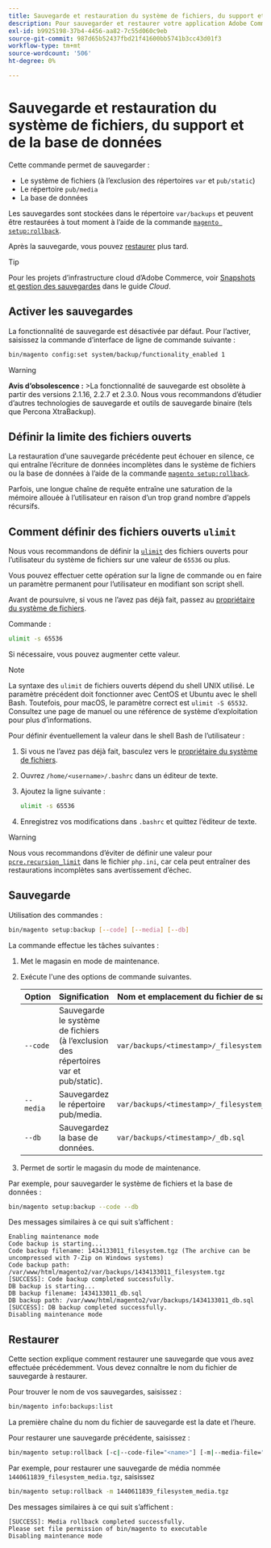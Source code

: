 ```yaml
---
title: Sauvegarde et restauration du système de fichiers, du support et de la base de données
description: Pour sauvegarder et restaurer votre application Adobe Commerce, procédez comme suit.
exl-id: b9925198-37b4-4456-aa82-7c55d060c9eb
source-git-commit: 987d65b52437fbd21f41600bb5741b3cc43d01f3
workflow-type: tm+mt
source-wordcount: '506'
ht-degree: 0%

---
```


# Sauvegarde et restauration du système de fichiers, du support et de la base de données

Cette commande permet de sauvegarder :

* Le système de fichiers (à l’exclusion des répertoires `var` et `pub/static`)
* Le répertoire `pub/media`
* La base de données

Les sauvegardes sont stockées dans le répertoire `var/backups` et peuvent être restaurées à tout moment à l’aide de la commande [`magento setup:rollback`](uninstall-modules.md#roll-back-the-file-system-database-or-media-files).

Après la sauvegarde, vous pouvez [restaurer](#rollback) plus tard.

>[!TIP]
>
>Pour les projets d’infrastructure cloud d’Adobe Commerce, voir [Snapshots et gestion des sauvegardes](https://experienceleague.adobe.com/en/docs/commerce-cloud-service/user-guide/develop/storage/snapshots) dans le guide _Cloud_.

## Activer les sauvegardes

La fonctionnalité de sauvegarde est désactivée par défaut. Pour l’activer, saisissez la commande d’interface de ligne de commande suivante :

```bash
bin/magento config:set system/backup/functionality_enabled 1
```

>[!WARNING]
>
>**Avis d’obsolescence :**
>&#x200B;>La fonctionnalité de sauvegarde est obsolète à partir des versions 2.1.16, 2.2.7 et 2.3.0. Nous vous recommandons d’étudier d’autres technologies de sauvegarde et outils de sauvegarde binaire (tels que Percona XtraBackup).

## Définir la limite des fichiers ouverts

La restauration d’une sauvegarde précédente peut échouer en silence, ce qui entraîne l’écriture de données incomplètes dans le système de fichiers ou la base de données à l’aide de la commande [`magento setup:rollback`](uninstall-modules.md#roll-back-the-file-system-database-or-media-files).

Parfois, une longue chaîne de requête entraîne une saturation de la mémoire allouée à l’utilisateur en raison d’un trop grand nombre d’appels récursifs.

## Comment définir des fichiers ouverts `ulimit`

Nous vous recommandons de définir la [`ulimit`](https://ss64.com/bash/ulimit.html) des fichiers ouverts pour l’utilisateur du système de fichiers sur une valeur de `65536` ou plus.

Vous pouvez effectuer cette opération sur la ligne de commande ou en faire un paramètre permanent pour l’utilisateur en modifiant son script shell.

Avant de poursuivre, si vous ne l’avez pas déjà fait, passez au [propriétaire du système de fichiers](../prerequisites/file-system/overview.md).

Commande :

```bash
ulimit -s 65536
```

Si nécessaire, vous pouvez augmenter cette valeur.

>[!NOTE]
>
>La syntaxe des `ulimit` de fichiers ouverts dépend du shell UNIX utilisé. Le paramètre précédent doit fonctionner avec CentOS et Ubuntu avec le shell Bash. Toutefois, pour macOS, le paramètre correct est `ulimit -S 65532`. Consultez une page de manuel ou une référence de système d’exploitation pour plus d’informations.

Pour définir éventuellement la valeur dans le shell Bash de l’utilisateur :

1. Si vous ne l’avez pas déjà fait, basculez vers le [propriétaire du système de fichiers](../prerequisites/file-system/overview.md).
1. Ouvrez `/home/<username>/.bashrc` dans un éditeur de texte.
1. Ajoutez la ligne suivante :

   ```bash
   ulimit -s 65536
   ```

1. Enregistrez vos modifications dans `.bashrc` et quittez l’éditeur de texte.

>[!WARNING]
>
>Nous vous recommandons d’éviter de définir une valeur pour [`pcre.recursion_limit`](https://www.php.net/manual/en/pcre.configuration.php) dans le fichier `php.ini`, car cela peut entraîner des restaurations incomplètes sans avertissement d’échec.

## Sauvegarde

Utilisation des commandes :

```bash
bin/magento setup:backup [--code] [--media] [--db]
```

La commande effectue les tâches suivantes :

1. Met le magasin en mode de maintenance.
1. Exécute l&#39;une des options de commande suivantes.

   | Option | Signification | Nom et emplacement du fichier de sauvegarde |
   |--- |--- |--- |
   | `--code` | Sauvegarde le système de fichiers (à l’exclusion des répertoires var et pub/static). | `var/backups/<timestamp>/_filesystem.tgz` |
   | `--media` | Sauvegardez le répertoire pub/media. | `var/backups/<timestamp>/_filesystem_media.tgz` |
   | `--db` | Sauvegardez la base de données. | `var/backups/<timestamp>/_db.sql` |

1. Permet de sortir le magasin du mode de maintenance.

Par exemple, pour sauvegarder le système de fichiers et la base de données :

```bash
bin/magento setup:backup --code --db
```

Des messages similaires à ce qui suit s’affichent :

```
Enabling maintenance mode
Code backup is starting...
Code backup filename: 1434133011_filesystem.tgz (The archive can be uncompressed with 7-Zip on Windows systems)
Code backup path: /var/www/html/magento2/var/backups/1434133011_filesystem.tgz
[SUCCESS]: Code backup completed successfully.
DB backup is starting...
DB backup filename: 1434133011_db.sql
DB backup path: /var/www/html/magento2/var/backups/1434133011_db.sql
[SUCCESS]: DB backup completed successfully.
Disabling maintenance mode
```

## Restaurer

Cette section explique comment restaurer une sauvegarde que vous avez effectuée précédemment. Vous devez connaître le nom du fichier de sauvegarde à restaurer.

Pour trouver le nom de vos sauvegardes, saisissez :

```bash
bin/magento info:backups:list
```

La première chaîne du nom du fichier de sauvegarde est la date et l’heure.

Pour restaurer une sauvegarde précédente, saisissez :

```bash
bin/magento setup:rollback [-c|--code-file="<name>"] [-m|--media-file="<name>"] [-d|--db-file="<name>"]
```

Par exemple, pour restaurer une sauvegarde de média nommée `1440611839_filesystem_media.tgz`, saisissez

```bash
bin/magento setup:rollback -m 1440611839_filesystem_media.tgz
```

Des messages similaires à ce qui suit s’affichent :

```
[SUCCESS]: Media rollback completed successfully.
Please set file permission of bin/magento to executable
Disabling maintenance mode
```
